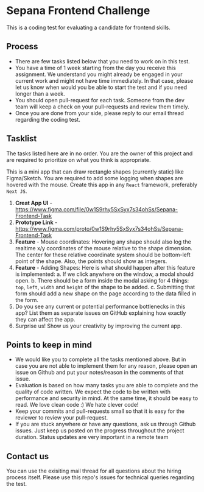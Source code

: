 # Sepana Frontend Challenge

This is a coding test for evaluating a candidate for frontend skills.

## Process

- There are few tasks listed below that you need to work on in this test.
- You have a time of 1 week starting from the day you receive this assignment. We understand you might already be
  engaged in your current work and might not have time immediately. In that case, please let us know when would you be
  able to start the test and if you need longer than a week.
- You should open pull-request for each task. Someone from the dev team will keep a check on your pull-requests and
  review them timely.
- Once you are done from your side, please reply to our email thread regarding the coding test.

## Tasklist

The tasks listed here are in no order. You are the owner of this project and are required to prioritize on what you
think is appropriate.

This is a mini app that can draw rectangle shapes (currently static) like Figma/Sketch. You are required to add some
logging when shapes are hovered with the mouse. Create this app in any `React` framework, preferably `Next JS`.

1. **Creat App UI** - https://www.figma.com/file/0w1S9rhy5SxSyx7s34ohSs/Sepana-Frontend-Task
2. **Prototype Link** - https://www.figma.com/proto/0w1S9rhy5SxSyx7s34ohSs/Sepana-Frontend-Task
3. **Feature** - Mouse coordinates: Hovering any shape should also log the realtime x/y coordinates of the mouse
   relative to the shape dimension. The center for these relative coordinate system should be bottom-left point of the
   shape. Also, the points should show as integers.
4. **Feature** - Adding Shapes: Here is what should happen after this feature is implemented:
   a. If we click anywhere on the window, a modal should open.
   b. There should be a form inside the modal asking for 4 things: `top`, `left`, `width` and `height` of the shape to
   be added.
   c. Submitting that form should add a new shape on the page according to the data filled in the form.
5. Do you see any current or potential performance bottlenecks in this app? List them as separate issues on GitHub
   explaining how exactly they can affect the app.
6. Surprise us! Show us your creativity by improving the current app.

## Points to keep in mind

- We would like you to complete all the tasks mentioned above. But in case you are not able to implement them for any
  reason, please open an issue on Github and put your notes/reason in the comments of that issue.
- Evaluation is based on how many tasks you are able to complete and the quality of code written. We expect the code to
  be written with performance and security in mind. At the same time, it should be easy to read. We love clean code :)
  We hate clever code!
- Keep your commits and pull-requests small so that it is easy for the reviewer to review your pull-request.
- If you are stuck anywhere or have any questions, ask us through Github issues. Just keep us posted on the progress
  throughout the project duration. Status updates are very important in a remote team

## Contact us

You can use the exisiting mail thread for all questions about the hiring process itself. Please use this repo's issues
for technical queries regarding the test.
